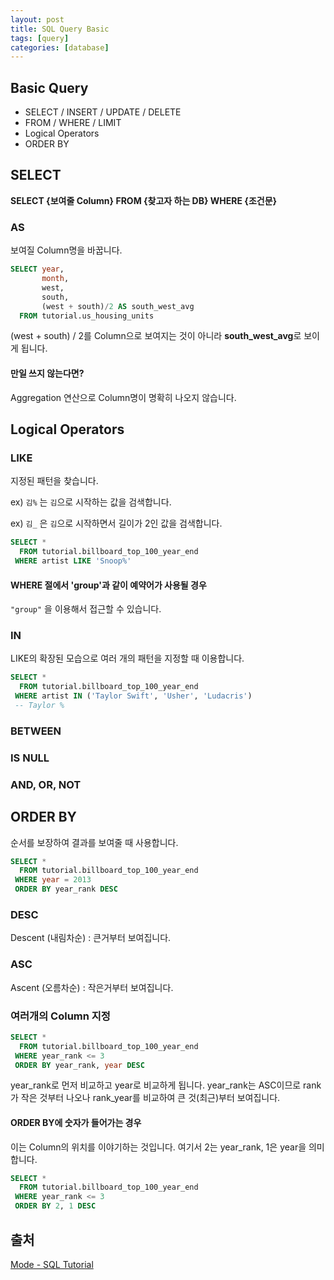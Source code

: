 ```yaml
---
layout: post
title: SQL Query Basic
tags: [query]
categories: [database]
---
```


## Basic Query

* SELECT / INSERT / UPDATE / DELETE
* FROM / WHERE / LIMIT
* Logical Operators
* ORDER BY

## SELECT

**SELECT {보여줄 Column} FROM {찾고자 하는 DB} WHERE {조건문}**

### AS

보여질 Column명을 바꿉니다.

```sql
SELECT year,
       month,
       west,
       south,
       (west + south)/2 AS south_west_avg
  FROM tutorial.us_housing_units
```

(west + south) / 2를 Column으로 보여지는 것이 아니라 **south_west_avg**로 보이게 됩니다.

#### 만일 쓰지 않는다면?

Aggregation 연산으로 Column명이 명확히 나오지 않습니다.

## Logical Operators

### LIKE

지정된 패턴을 찾습니다.

ex) `김%` 는 `김`으로 시작하는 값을 검색합니다.

ex) `김_` 은 `김`으로 시작하면서 길이가 2인 값을 검색합니다.

``` sql
SELECT *
  FROM tutorial.billboard_top_100_year_end
 WHERE artist LIKE 'Snoop%'
```

#### WHERE 절에서 'group'과 같이 예약어가 사용될 경우

`"group"` 을 이용해서 접근할 수 있습니다.

### IN

LIKE의 확장된 모습으로 여러 개의 패턴을 지정할 때 이용합니다.

```sql
SELECT *
  FROM tutorial.billboard_top_100_year_end
 WHERE artist IN ('Taylor Swift', 'Usher', 'Ludacris')
 -- Taylor %
```

### BETWEEN

### IS NULL

### AND, OR, NOT

## ORDER BY

순서를 보장하여 결과를 보여줄 때 사용합니다.

```sql
SELECT *
  FROM tutorial.billboard_top_100_year_end
 WHERE year = 2013
 ORDER BY year_rank DESC
```

### DESC

Descent (내림차순) : 큰거부터 보여집니다.

### ASC

Ascent (오름차순) : 작은거부터 보여집니다.

### 여러개의 Column 지정

```sql
SELECT *
  FROM tutorial.billboard_top_100_year_end
 WHERE year_rank <= 3
 ORDER BY year_rank, year DESC
```

year_rank로 먼저 비교하고 year로 비교하게 됩니다. year_rank는 ASC이므로 rank가 작은 것부터 나오나 rank_year를 비교하여 큰 것(최근)부터 보여집니다.

#### ORDER BY에 숫자가 들어가는 경우

이는 Column의 위치를 이야기하는 것입니다. 여기서 2는 year_rank, 1은 year을 의미합니다.

```sql
SELECT *
  FROM tutorial.billboard_top_100_year_end
 WHERE year_rank <= 3
 ORDER BY 2, 1 DESC
```



## 출처

[Mode - SQL Tutorial](https://mode.com/resources/sql-tutorial/introduction-to-sql)

